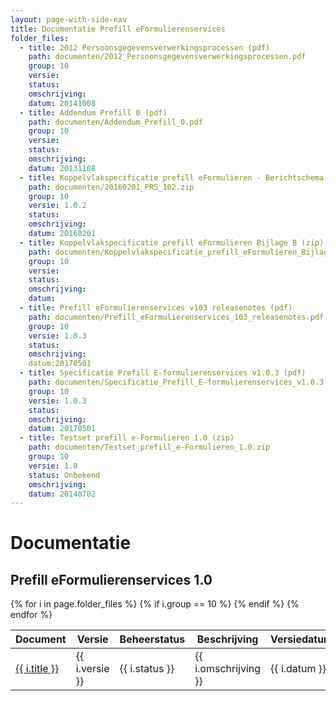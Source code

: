 ```yaml
---
layout: page-with-side-nav
title: Documentatie Prefill eFormulierenservices
folder_files:
  - title: 2012 Persoonsgegevensverwerkingsprocessen (pdf)
    path: documenten/2012_Persoonsgegevensverwerkingsprocessen.pdf
    group: 10
    versie: 
    status: 
    omschrijving: 
    datum: 20141008
  - title: Addendum Prefill 0 (pdf)
    path: documenten/Addendum_Prefill_0.pdf
    group: 10
    versie: 
    status: 
    omschrijving: 
    datum: 20131108
  - title: Koppelvlakspecificatie prefill eFormulieren - Berichtschema's (zip)
    path: documenten/20160201_PRS_102.zip
    group: 10
    versie: 1.0.2
    status: 
    omschrijving: 
    datum: 20160201
  - title: Koppelvlakspecificatie prefill eFormulieren Bijlage B (zip)
    path: documenten/Koppelvlakspecificatie_prefill_eFormulieren_Bijlage_B.xlsx.zip
    group: 10
    versie: 
    status: 
    omschrijving: 
    datum: 
  - title: Prefill eFormulierenservices v103 releasenotes (pdf)
    path: documenten/Prefill_eFormulierenservices_103_releasenotes.pdf
    group: 10
    versie: 1.0.3
    status: 
    omschrijving: 
    datum:20170501
  - title: Specificatie Prefill E-formulierenservices v1.0.3 (pdf)
    path: documenten/Specificatie_Prefill_E-formulierenservices_v1.0.3.pdf
    group: 10
    versie: 1.0.3
    status: 
    omschrijving: 
    datum: 20170501
  - title: Testset prefill e-Formulieren 1.0 (zip)
    path: documenten/Testset_prefill_e-Formulieren_1.0.zip
    group: 10
    versie: 1.0
    status: Onbekend
    omschrijving: 
    datum: 20140702
---
```


# Documentatie

## Prefill eFormulierenservices 1.0

<table>
	<thead>
		<tr>
			<th>Document</th><th>Versie</th><th>Beheerstatus</th><th>Beschrijving</th><th>Versiedatum</th>
		</tr>
	</thead>
	<tbody>
		{% for i in page.folder_files %}
			{% if i.group == 10 %} 
				<tr>
					<td>
					  <a href="{{ i.path | base_url }}">
						{{ i.title }}
					  </a>
					</td>
					<td>{{ i.versie }}</td>
					<td>{{ i.status }}</td>
					<td>{{ i.omschrijving }}</td>
					<td>{{ i.datum }}</td>
				</tr>
			{% endif %} 
		{% endfor %}
	</tbody>
</table>
